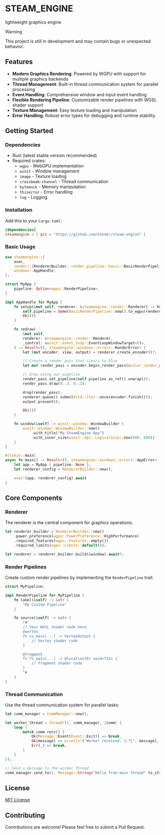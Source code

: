 # STEAM_ENGINE
lightweight graphics engine
> [!WARNING]
> This project is still in development and may contain bugs or unexpected behavior.

## Features

- **Modern Graphics Rendering**: Powered by WGPU with support for multiple graphics backends
- **Thread Management**: Built-in thread communication system for parallel processing
- **Event Handling**: Comprehensive window and input event handling
- **Flexible Rendering Pipeline**: Customizable render pipelines with WGSL shader support
- **Texture Management**: Easy texture loading and manipulation
- **Error Handling**: Robust error types for debugging and runtime stability

## Getting Started

### Dependencies

- Rust (latest stable version recommended)
- Required crates:
  - `wgpu` - WebGPU implementation
  - `winit` - Window management
  - `image` - Texture loading
  - `crossbeam-channel` - Thread communication
  - `bytemuck` - Memory manipulation
  - `thiserror` - Error handling
  - `log` - Logging

### Installation

Add this to your `Cargo.toml`:

```toml
[dependencies]
steamengine = { git = "https://github.com/k3nder/steam-engine" }
```

### Basic Usage

```rust
use steamengine::{
    exec,
    render::{RendererBuilder, render_pipeline::basic::BasicRenderPipeline},
    windows::AppHandle,
};

struct MyApp {
    pipeline: Option<wgpu::RenderPipeline>,
}

impl AppHandle for MyApp {
    fn setup(&mut self, renderer: &steamengine::render::Renderer) -> Result<(), steamengine::windows::errors::SetupError> {
        self.pipeline = Some(BasicRenderPipeline::new().to_wgpu(renderer));
        Ok(())
    }

    fn redraw(
        &mut self,
        renderer: &steamengine::render::Renderer,
        _control: &winit::event_loop::EventLoopWindowTarget<()>,
    ) -> Result<(), steamengine::windows::errors::RenderError> {
        let (mut encoder, view, output) = renderer.create_encoder()?;

        // Create a render pass that clears to blue
        let mut render_pass = encoder.begin_render_pass(&color_render_pass!(0.1, 0.2, 0.3, view));

        // Draw using our pipeline
        render_pass.set_pipeline(self.pipeline.as_ref().unwrap());
        render_pass.draw(0..3, 0..1);

        drop(render_pass);
        renderer.queue().submit(std::iter::once(encoder.finish()));
        output.present();

        Ok(())
    }

    fn window(&self) -> winit::window::WindowBuilder {
        winit::window::WindowBuilder::new()
            .with_title("My SteamEngine App")
            .with_inner_size(winit::dpi::LogicalSize::new(800, 600))
    }
}

#[tokio::main]
async fn main() -> Result<(), steamengine::windows::errors::AppError> {
    let app = MyApp { pipeline: None };
    let renderer_config = RendererBuilder::new();

    exec!(app, renderer_config).await
}
```

## Core Components

### Renderer

The renderer is the central component for graphics operations:

```rust
let renderer_builder = RendererBuilder::new()
    .power_preference(wgpu::PowerPreference::HighPerformance)
    .required_features(wgpu::Features::empty())
    .required_limits(wgpu::Limits::default());

let renderer = renderer_builder.build(&window).await?;
```

### Render Pipelines

Create custom render pipelines by implementing the `RenderPipeline` trait:

```rust
struct MyPipeline;

impl RenderPipeline for MyPipeline {
    fn label(&self) -> &str {
        "My Custom Pipeline"
    }

    fn source(&self) -> &str {
        r#"
        // Your WGSL shader code here
        @vertex
        fn vs_main(...) -> VertexOutput {
            // Vertex shader code
        }

        @fragment
        fn fs_main(...) -> @location(0) vec4<f32> {
            // Fragment shader code
        }
        "#
    }
}
```

### Thread Communication

Use the thread communication system for parallel tasks:

```rust
let comm_manager = CommManager::new();

let worker_thread = thread!(1, comm_manager, |comm| {
    loop {
        match comm.recv() {
            Ok(Message::Event(Event::Exit)) => break,
            Ok(message) => println!("Worker received: {:?}", message),
            Err(_) => break,
        }
    }
});

// Send a message to the worker thread
comm_manager.send_to(1, Message::String("Hello from main thread".to_string()));
```

## License

[MIT License](LICENSE)

## Contributing

Contributions are welcome! Please feel free to submit a Pull Request.
